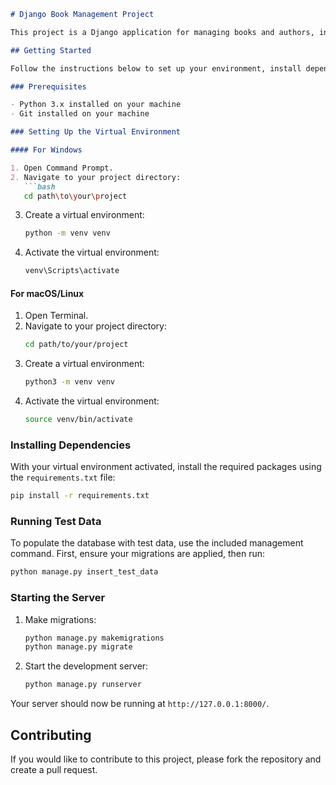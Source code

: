 
```markdown
# Django Book Management Project

This project is a Django application for managing books and authors, including functionalities for user authentication and managing favorite books.

## Getting Started

Follow the instructions below to set up your environment, install dependencies, and run the project.

### Prerequisites

- Python 3.x installed on your machine
- Git installed on your machine

### Setting Up the Virtual Environment

#### For Windows

1. Open Command Prompt.
2. Navigate to your project directory:
   ```bash
   cd path\to\your\project
   ```
3. Create a virtual environment:
   ```bash
   python -m venv venv
   ```
4. Activate the virtual environment:
   ```bash
   venv\Scripts\activate
   ```

#### For macOS/Linux

1. Open Terminal.
2. Navigate to your project directory:
   ```bash
   cd path/to/your/project
   ```
3. Create a virtual environment:
   ```bash
   python3 -m venv venv
   ```
4. Activate the virtual environment:
   ```bash
   source venv/bin/activate
   ```

### Installing Dependencies

With your virtual environment activated, install the required packages using the `requirements.txt` file:

```bash
pip install -r requirements.txt
```

### Running Test Data

To populate the database with test data, use the included management command. First, ensure your migrations are applied, then run:

```bash
python manage.py insert_test_data
```

### Starting the Server

1. Make migrations:
   ```bash
   python manage.py makemigrations
   python manage.py migrate
   ```
2. Start the development server:
   ```bash
   python manage.py runserver
   ```

Your server should now be running at `http://127.0.0.1:8000/`.

## Contributing

If you would like to contribute to this project, please fork the repository and create a pull request.


